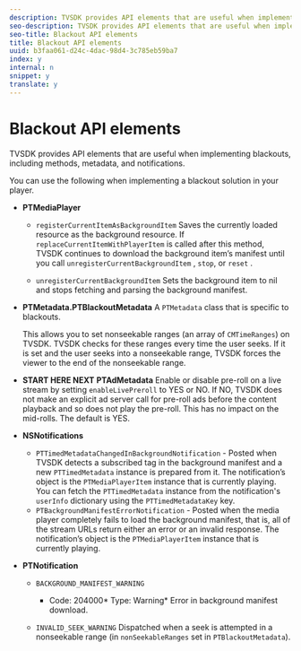 ```yaml
---
description: TVSDK provides API elements that are useful when implementing blackouts, including methods, metadata, and notifications.
seo-description: TVSDK provides API elements that are useful when implementing blackouts, including methods, metadata, and notifications.
seo-title: Blackout API elements
title: Blackout API elements
uuid: b3faa061-d24c-4dac-98d4-3c785eb59ba7
index: y
internal: n
snippet: y
translate: y
---
```


# Blackout API elements

TVSDK provides API elements that are useful when implementing blackouts, including methods, metadata, and notifications.

You can use the following when implementing a blackout solution in your player. 
* **PTMediaPlayer** 
    * `registerCurrentItemAsBackgroundItem` Saves the currently loaded resource as the background resource. If `replaceCurrentItemWithPlayerItem` is called after this method, TVSDK continues to download the background item’s manifest until you call `unregisterCurrentBackgroundItem` , `stop`, or `reset` . 
    
    * `unregisterCurrentBackgroundItem` Sets the background item to nil and stops fetching and parsing the background manifest. 
    
    
    

* **PTMetadata.PTBlackoutMetadata** A `PTMetadata` class that is specific to blackouts. 

  This allows you to set nonseekable ranges (an array of `CMTimeRanges`) on TVSDK. TVSDK checks for these ranges every time the user seeks. If it is set and the user seeks into a nonseekable range, TVSDK forces the viewer to the end of the nonseekable range. 

* **START HERE NEXT** **PTAdMetadata** Enable or disable pre-roll on a live stream by setting `enableLivePreroll` to YES or NO. If NO, TVSDK does not make an explicit ad server call for pre-roll ads before the content playback and so does not play the pre-roll. This has no impact on the mid-rolls. The default is YES. 

* **NSNotifications** 
    * `PTTimedMetadataChangedInBackgroundNotification` - Posted when TVSDK detects a subscribed tag in the background manifest and a new `PTTimedMetadata` instance is prepared from it. The notification’s object is the `PTMediaPlayerItem` instance that is currently playing. You can fetch the `PTTimedMetadata` instance from the notification's `userInfo` dictionary using the `PTTimedMetadataKey` key.    
    * `PTBackgroundManifestErrorNotification` - Posted when the media player completely fails to load the background manifest, that is, all of the stream URLs return either an error or an invalid response. The notification’s object is the `PTMediaPlayerItem` instance that is currently playing.    
    
    

* **PTNotification** 
    * `BACKGROUND_MANIFEST_WARNING`     
        * Code: 204000* Type: Warning* Error in background manifest download.        
        
    
    * `INVALID_SEEK_WARNING` Dispatched when a seek is attempted in a nonseekable range (in `nonSeekableRanges` set in `PTBlackoutMetadata`). 
    
    
    




